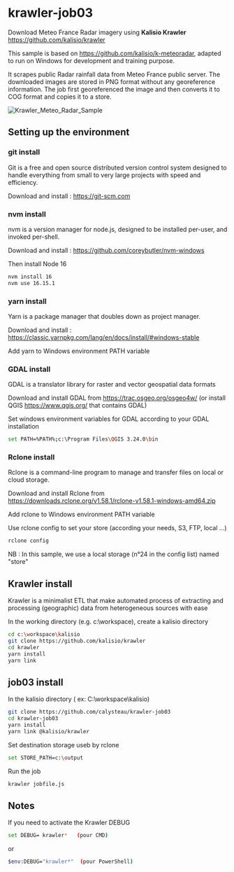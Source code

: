 # krawler-job03

 Download Meteo France Radar imagery using __Kalisio Krawler__ https://github.com/kalisio/krawler
 
 This sample is based on https://github.com/kalisio/k-meteoradar, adapted to run on Windows for development and training purpose.
 
It scrapes public Radar rainfall data from Meteo France public server. The downloaded images are stored in PNG format without any georeference information. The job first georeferenced the image and then converts it to COG format and copies it to a store.

![Krawler_Meteo_Radar_Sample](https://www.calysteau.fr/images/Krawler_Meteo_Radar_Sample.jpg)

## Setting up the environment

### git install
Git is a free and open source distributed version control system designed to handle everything from small to very large projects with speed and efficiency.

Download and install : https://git-scm.com

### nvm install
nvm is a version manager for node.js, designed to be installed per-user, and invoked per-shell.

Download and install : https://github.com/coreybutler/nvm-windows

Then install Node 16

```bash
nvm install 16
nvm use 16.15.1
```

### yarn install
Yarn is a package manager that doubles down as project manager.

Download and install : https://classic.yarnpkg.com/lang/en/docs/install/#windows-stable

Add yarn to Windows environment PATH variable

### GDAL install
GDAL is a translator library for raster and vector geospatial data formats

Download and install GDAL from https://trac.osgeo.org/osgeo4w/ (or install QGIS https://www.qgis.org/ that contains GDAL)

Set windows environment variables for GDAL according to your GDAL installation

```bash
set PATH=%PATH%;c:\Program Files\QGIS 3.24.0\bin
```

### Rclone install
Rclone is a command-line program to manage and transfer files on local or cloud storage.

Download and install Rclone from https://downloads.rclone.org/v1.58.1/rclone-v1.58.1-windows-amd64.zip

Add rclone to Windows environment PATH variable

Use rclone config to set your store (according your needs, S3, FTP, local ...)

```bash
rclone config
```
NB : In this sample, we use a local storage (n°24 in the config list) named "store"

## Krawler install
Krawler is a minimalist ETL that make automated process of extracting and processing (geographic) data from heterogeneous sources with ease

In the working directory (e.g. c:\workspace), create a kalisio directory

```bash
cd c:\workspace\kalisio
git clone https://github.com/kalisio/krawler
cd krawler
yarn install
yarn link
```

## job03 install
In the kalisio directory ( ex: C:\workspace\kalisio)

```bash
git clone https://github.com/calysteau/krawler-job03
cd krawler-job03
yarn install
yarn link @kalisio/krawler
```

Set destination storage useb by rclone
```bash
set STORE_PATH=c:\output
```

Run the job
```bash
krawler jobfile.js
```

## Notes

If you need to activate the Krawler DEBUG

```bash
set DEBUG= krawler*   (pour CMD)
```
or 
```bash
$env:DEBUG="krawler*"  (pour PowerShell)
```
